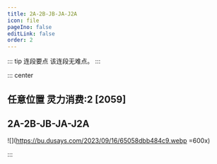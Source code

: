 ```yaml
---
title: 2A-2B-JB-JA-J2A
icon: file
pageIno: false
editLink: false
order: 2
---
```


::: tip 连段要点
该连段无难点。
:::

::: center
## **任意位置 灵力消费:2 [2059]**
## **2A-2B-JB-JA-J2A**

![](https://bu.dusays.com/2023/09/16/65058dbb484c9.webp =600x)

:::
